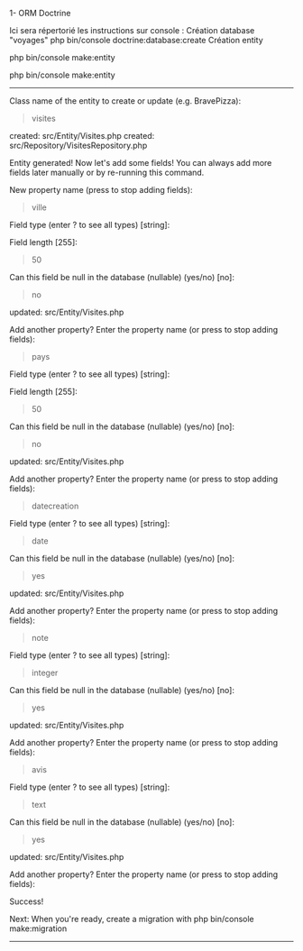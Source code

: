 1- ORM Doctrine

Ici sera répertorié les instructions sur console : 
Création database "voyages"
php bin/console doctrine:database:create
Création entity 

php bin/console make:entity

php bin/console make:entity

----------------------------------------------------

 Class name of the entity to create or update (e.g. BravePizza):
 > visites

 created: src/Entity/Visites.php
 created: src/Repository/VisitesRepository.php
 
 Entity generated! Now let's add some fields!
 You can always add more fields later manually or by re-running this command.

 New property name (press <return> to stop adding fields):
 > ville

 Field type (enter ? to see all types) [string]:
 >

 Field length [255]:
 > 50

 Can this field be null in the database (nullable) (yes/no) [no]:
 > no

 updated: src/Entity/Visites.php

 Add another property? Enter the property name (or press <return> to stop 
adding fields):
 > pays

 Field type (enter ? to see all types) [string]:
 >

 Field length [255]:
 > 50

 Can this field be null in the database (nullable) (yes/no) [no]:
 > no

 updated: src/Entity/Visites.php

 Add another property? Enter the property name (or press <return> to stop 
adding fields):
 > datecreation

 Field type (enter ? to see all types) [string]:
 > date

 Can this field be null in the database (nullable) (yes/no) [no]:
 > yes

 updated: src/Entity/Visites.php

 Add another property? Enter the property name (or press <return> to stop 
adding fields):
 > note

 Field type (enter ? to see all types) [string]:
 > integer

 Can this field be null in the database (nullable) (yes/no) [no]:
 > yes

 updated: src/Entity/Visites.php

 Add another property? Enter the property name (or press <return> to stop 
adding fields):
 > avis

 Field type (enter ? to see all types) [string]:
 > text

 Can this field be null in the database (nullable) (yes/no) [no]:
 > yes

 updated: src/Entity/Visites.php

 Add another property? Enter the property name (or press <return> to stop 
adding fields):
 >  


 
  Success! 
 

 Next: When you're ready, create a migration with php bin/console make:migration

-----------------------------------------------------